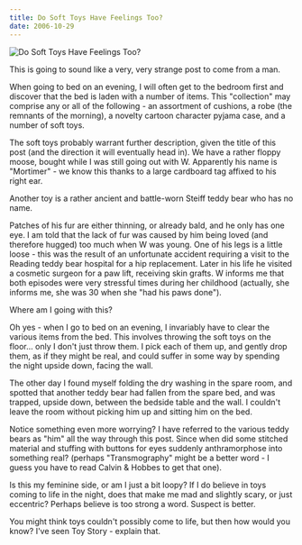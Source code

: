 ```yaml
---
title: Do Soft Toys Have Feelings Too?
date: 2006-10-29
---
```


![Do Soft Toys Have Feelings Too?](https://source.unsplash.com/2aFp6EWWs58/1600x900)

This is going to sound like a very, very strange post to come from a man.

When going to bed on an evening, I will often get to the bedroom first and discover that the bed is laden with a number of items. This "collection" may comprise any or all of the following - an assortment of cushions, a robe (the remnants of the morning), a novelty cartoon character pyjama case, and a number of soft toys.

The soft toys probably warrant further description, given the title of this post (and the direction it will eventually head in). We have a rather floppy moose, bought while I was still going out with W. Apparently his name is "Mortimer" - we know this thanks to a large cardboard tag affixed to his right ear.

Another toy is a rather ancient and battle-worn Steiff teddy bear who has no name.

Patches of his fur are either thinning, or already bald, and he only has one eye. I am told that the lack of fur was caused by him being loved (and therefore hugged) too much when W was young. One of his legs is a little loose - this was the result of an unfortunate accident requiring a visit to the Reading teddy bear hospital for a hip replacement. Later in his life he visited a cosmetic surgeon for a paw lift, receiving skin grafts. W informs me that both episodes were very stressful times during her childhood (actually, she informs me, she was 30 when she "had his paws done").

Where am I going with this?

Oh yes - when I go to bed on an evening, I invariably have to clear the various items from the bed. This involves throwing the soft toys on the floor... only I don't just throw them. I pick each of them up, and gently drop them, as if they might be real, and could suffer in some way by spending the night upside down, facing the wall.

The other day I found myself folding the dry washing in the spare room, and spotted that another teddy bear had fallen from the spare bed, and was trapped, upside down, between the bedside table and the wall. I couldn't leave the room without picking him up and sitting him on the bed.

Notice something even more worrying? I have referred to the various teddy bears as "him" all the way through this post. Since when did some stitched material and stuffing with buttons for eyes suddenly anthramorphose into something real? (perhaps "Transmography" might be a better word - I guess you have to read Calvin & Hobbes to get that one).

Is this my feminine side, or am I just a bit loopy? If I do believe in toys coming to life in the night, does that make me mad and slightly scary, or just eccentric? Perhaps believe is too strong a word. Suspect is better.

You might think toys couldn't possibly come to life, but then how would you know? I've seen Toy Story - explain that.